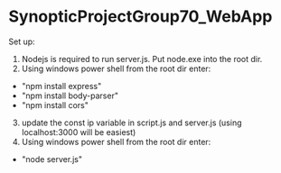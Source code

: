 # SynopticProjectGroup70_WebApp

Set up:
1. Nodejs is required to run server.js. Put node.exe into the root dir.
2. Using windows power shell from the root dir enter: 
  - "npm install express"
  - "npm install body-parser"
  - "npm install cors"
3. update the const ip variable in script.js and server.js (using localhost:3000 will be easiest)
4. Using windows power shell from the root dir enter:
  - "node server.js"
